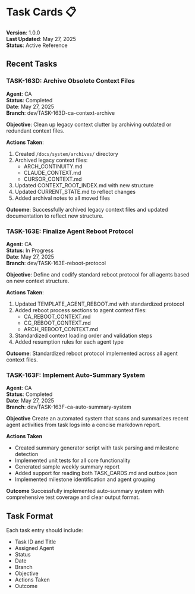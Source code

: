 # Task Cards 📋

**Version**: 1.0.0  
**Last Updated**: May 27, 2025  
**Status**: Active Reference

## Recent Tasks

### TASK-163D: Archive Obsolete Context Files
**Agent**: CA  
**Status**: Completed  
**Date**: May 27, 2025  
**Branch**: dev/TASK-163D-ca-context-archive

**Objective**: Clean up legacy context clutter by archiving outdated or redundant context files.

**Actions Taken**:
1. Created `/docs/system/archives/` directory
2. Archived legacy context files:
   - ARCH_CONTINUITY.md
   - CLAUDE_CONTEXT.md
   - CURSOR_CONTEXT.md
3. Updated CONTEXT_ROOT_INDEX.md with new structure
4. Updated CURRENT_STATE.md to reflect changes
5. Added archival notes to all moved files

**Outcome**: Successfully archived legacy context files and updated documentation to reflect new structure.

### TASK-163E: Finalize Agent Reboot Protocol
**Agent**: CA  
**Status**: In Progress  
**Date**: May 27, 2025  
**Branch**: dev/TASK-163E-reboot-protocol

**Objective**: Define and codify standard reboot protocol for all agents based on new context structure.

**Actions Taken**:
1. Updated TEMPLATE_AGENT_REBOOT.md with standardized protocol
2. Added reboot process sections to agent context files:
   - CA_REBOOT_CONTEXT.md
   - CC_REBOOT_CONTEXT.md
   - ARCH_REBOOT_CONTEXT.md
3. Standardized context loading order and validation steps
4. Added resumption rules for each agent type

**Outcome**: Standardized reboot protocol implemented across all agent context files.

### TASK-163F: Implement Auto-Summary System
**Agent**: CA  
**Status**: Completed  
**Date**: May 27, 2025  
**Branch**: dev/TASK-163F-ca-auto-summary-system

**Objective**
Create an automated system that scans and summarizes recent agent activities from task logs into a concise markdown report.

**Actions Taken**
- Created summary generator script with task parsing and milestone detection
- Implemented unit tests for all core functionality
- Generated sample weekly summary report
- Added support for reading both TASK_CARDS.md and outbox.json
- Implemented milestone identification and agent grouping

**Outcome**
Successfully implemented auto-summary system with comprehensive test coverage and clear output format.

## Task Format

Each task entry should include:
- Task ID and Title
- Assigned Agent
- Status
- Date
- Branch
- Objective
- Actions Taken
- Outcome 
